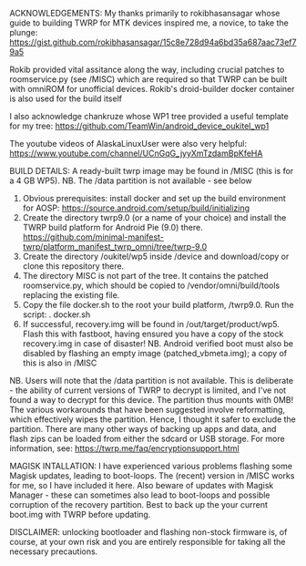 ACKNOWLEDGEMENTS: My thanks primarily to rokibhasansagar whose guide to building TWRP for MTK devices inspired me, a novice, to take the plunge:
https://gist.github.com/rokibhasansagar/15c8e728d94a6bd35a687aac73ef79a5

Rokib provided vital assitance along the way, including crucial patches to roomservice.py (see /MISC) which are required so that TWRP can be built with omniROM for unofficial devices. Rokib's droid-builder docker container is also used for the build itself

I also acknowledge chankruze whose WP1 tree provided a useful template for my tree: https://github.com/TeamWin/android_device_oukitel_wp1

The youtube videos of AlaskaLinuxUser were also very helpful: https://www.youtube.com/channel/UCnGqG_jyyXmTzdamBpKfeHA

BUILD DETAILS: A ready-built twrp image may be found in /MISC (this is for a 4 GB WP5). NB. The /data partition is not available - see below 
1) Obvious prerequisites: install docker and set up the build environment for AOSP: https://source.android.com/setup/build/initializing
2) Create the directory twrp9.0 (or a name of your choice) and install the TWRP build platform for Android Pie (9.0) there. 
https://github.com/minimal-manifest-twrp/platform_manifest_twrp_omni/tree/twrp-9.0
3) Create the directory /oukitel/wp5 inside /device and download/copy or clone this repository there.
4) The directory MISC is not part of the tree. It contains the patched roomservice.py, which should be copied to /vendor/omni/build/tools replacing the existing file.
5) Copy the file docker.sh to the root your build platform, /twrp9.0. Run the script: . docker.sh 
6) If successful, recovery.img will be found in /out/target/product/wp5. Flash this with fastboot, having ensured you have a copy of the stock recovery.img in case of disaster! NB. Android verified boot must also be disabled by flashing an empty image (patched_vbmeta.img); a copy of this is also in /MISC 

NB. Users will note that the /data partition is not available. This is deliberate - the ability of current versions of TWRP to decrypt is limited, and I've not found a way to decrypt for this device. The partition thus mounts with 0MB! The various workarounds that have been suggested involve reformatting, which effectively wipes the partition. Hence, I thought it safer to exclude the partition. There are many other ways of backing up apps and data, and flash zips can be loaded from either the sdcard or USB storage. For more information, see: https://twrp.me/faq/encryptionsupport.html

MAGISK INTALLATION: I have experienced various problems flashing some Magisk updates, leading to boot-loops. The (recent) version in /MISC works for me, so I have included it here. Also beware of updates with Magisk Manager - these can sometimes also lead to boot-loops and possible corruption of the recovery partition. Best to back up the your current boot.img with TWRP before updating.

DISCLAIMER: unlocking bootloader and flashing non-stock firmware is, of course, at your own risk and you are entirely responsible for taking all the necessary precautions.
